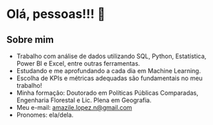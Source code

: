 # Olá, pessoas!!! 👋

## Sobre mim
- Trabalho com análise de dados utilizando SQL, Python, Estatística, Power BI e Excel, entre outras ferramentas. 
- Estudando e me aprofundando a cada dia em Machine Learning.
- Escolha de KPIs e métricas adequadas são fundamentais no meu trabalho!
- Minha formação: Doutorado em Políticas Públicas Comparadas, Engenharia Florestal e Lic. Plena em Geografia. 
- Meu e-mail: amazile.lopez.n@gmail.com
- Pronomes: ela/dela.



